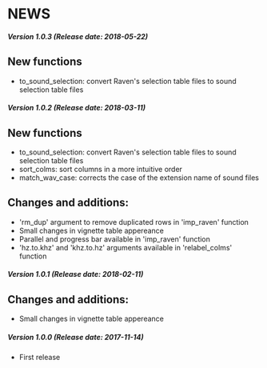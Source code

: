 # NEWS

##### Version 1.0.3 (Release date: 2018-05-22)

## New functions

* to_sound_selection: convert Raven's selection table files to sound selection table files


##### Version 1.0.2 (Release date: 2018-03-11)

## New functions

* to_sound_selection: convert Raven's selection table files to sound selection table files
* sort_colms: sort columns in a more intuitive order
* match_wav_case: corrects the case of the extension name of sound files

## Changes and additions:

* 'rm_dup' argument to remove duplicated rows in 'imp_raven' function
* Small changes in vignette table appereance
* Parallel and progress bar available in 'imp_raven' function
* 'hz.to.khz' and 'khz.to.hz' arguments available in 'relabel_colms' function

##### Version 1.0.1 (Release date: 2018-02-11)

## Changes and additions:

* Small changes in vignette table appereance

##### Version 1.0.0 (Release date: 2017-11-14)

* First release

